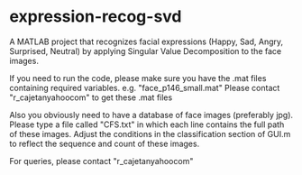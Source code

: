expression-recog-svd
====================

A MATLAB project that recognizes facial expressions (Happy, Sad, Angry, Surprised, Neutral)
by applying Singular Value Decomposition to the face images.

If you need to run the code, please make sure you have the .mat files containing required variables.
e.g. "face_p146_small.mat"
Please contact "r_cajetan<at>yahoo<dot>com" to get these .mat files

Also you obviously need to have a database of face images (preferably jpg).
Please type a file called "CFS.txt" in which each line contains the full path of these images.
Adjust the conditions in the classification section of GUI.m to reflect the sequence and count of these images.

For queries, please contact "r_cajetan<at>yahoo<dot>com"

